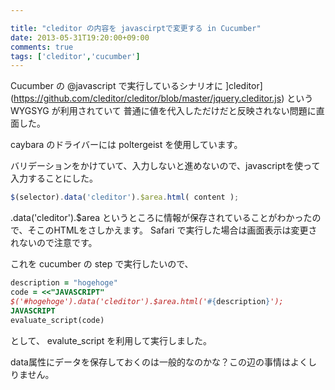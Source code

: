 ```yaml
---

title: "cleditor の内容を javascirptで変更する in Cucumber"
date: 2013-05-31T19:20:00+09:00
comments: true
tags: ['cleditor','cucumber']
---
```


Cucumber の @javascript で実行しているシナリオに ]cleditor](https://github.com/cleditor/cleditor/blob/master/jquery.cleditor.js) という WYGSYG が利用されていて 普通に値を代入しただけだと反映されない問題に直面した。

caybara  のドライバーには poltergeist を使用しています。

バリデーションをかけていて、入力しないと進めないので、javascriptを使って入力することにした。

```javascript
$(selector).data('cleditor').$area.html( content );
```

.data('cleditor').$area というところに情報が保存されていることがわかったので、そこのHTMLをさしかえます。
Safari で実行した場合は画面表示は変更されないので注意です。

これを cucumber の step で実行したいので、

```ruby
description = "hogehoge"
code = <<"JAVASCRIPT"
$('#hogehoge').data('cleditor').$area.html('#{description}');
JAVASCRIPT
evaluate_script(code)
```

として、 evalute_script を利用して実行しました。

data属性にデータを保存しておくのは一般的なのかな？この辺の事情はよくしりません。
